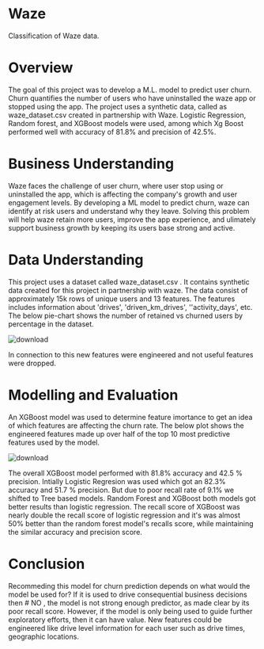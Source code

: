 # Waze
Classification of Waze data.

# Overview

The goal of this project was to develop a M.L. model to predict user churn. Churn quantifies the number of users who have uninstalled the waze app or stopped using the app. The project uses a synthetic data, called as waze_dataset.csv created in partnership with Waze. Logistic Regression, Random forest, and XGBoost models were used, among which Xg Boost performed well with accuracy of 81.8% and precision of 42.5%.

# Business Understanding
Waze faces the challenge of user churn, where user stop using or uninstalled the app, which is affecting the company's growth and user engagement levels. By developing a ML model to predict churn, waze can identify at risk users and understand why they leave. Solving this problem will help waze retain more users, improve the app experience, and ulimately support business growth by keeping its users base strong and active.

# Data Understanding

This project uses a dataset called waze_dataset.csv . It contains synthetic data created for this project in partnership with waze. The data consist of approximately 15k rows of unique users and 13 features. The features includes information about 'drives', 'driven_km_drives', ''activity_days', etc. The below pie-chart shows the number of retained vs churned users by percentage in the dataset.

![download](https://github.com/user-attachments/assets/814e3a7d-ee0e-4674-874d-dafe1796e952)

In connection to this new features were engineered and not useful features were dropped.

# Modelling and Evaluation
An XGBoost model was used to determine feature imortance to get an idea of which features are affecting the churn rate. The below plot shows the engineered features made up over half of the top 10 most predictive features used by the model. 

![download](https://github.com/user-attachments/assets/be0e9c8f-a662-4749-a9ab-4fae34b5f052)


The overall XGBoost model performed with 81.8% accuracy and 42.5 % precision. Intially Logistic Regresion was used which got an 82.3% accuracy and 51.7 % precision. But due to poor recall rate of 9.1% we shifted to Tree based models. Random Forest and XGBoost both models got better results than logistic regression. The recall score of XGBoost was nearly double the recall score of logistic regression and it's was almost 50% better than the random forest model's recalls score, while maintaining the similar accuracy and precision score.

# Conclusion
Recommeding this model for churn prediction  depends on what would the model be used for? If it is used to drive consequential business decisions then # NO , the model is not strong enough predictor, as made clear by its poor recall score. However, if the model is only being used to guide further exploratory efforts, then it can have value. New features could be engineered like drive level information for each user such as drive times, geographic locations. 
